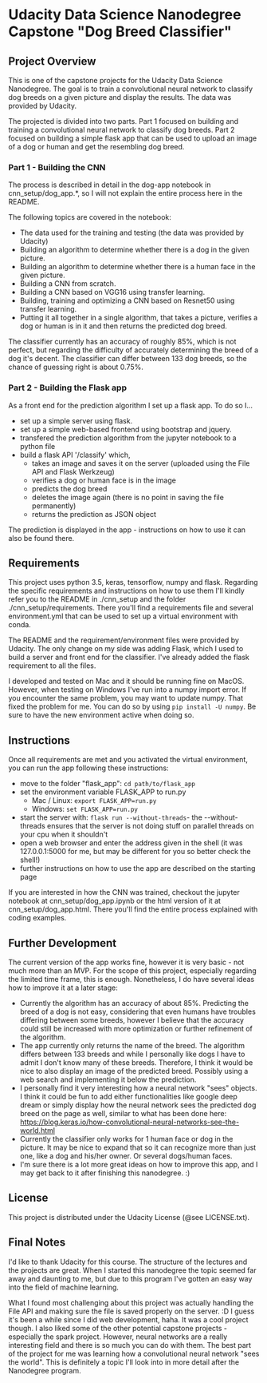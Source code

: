 # Udacity Data Science Nanodegree Capstone "Dog Breed Classifier"

## Project Overview

This is one of the capstone projects for the Udacity Data Science Nanodegree.  The goal is to train a convolutional neural network to classify dog breeds on a given picture and display the results. The data was provided by Udacity.

The projected is divided into two parts. Part 1 focused on building and training a convolutional neural network to classify dog breeds. Part 2 focused on building a simple flask app that can be used to upload an image of a dog or human and get the resembling dog breed.

### Part 1 - Building the CNN

The process is described in detail in the dog-app notebook in cnn_setup/dog_app.*, so I will not explain the entire process here in the README.

The following topics are covered in the notebook:
- The data used for the training and testing (the data was provided by Udacity)
- Building an algorithm to determine whether there is a dog in the given picture.
- Building an algorithm to determine whether there is a human face in the given picture.
- Building a CNN from scratch.
- Building a CNN based on VGG16 using transfer learning.
- Building, training and optimizing a CNN based on Resnet50 using transfer learning.
- Putting it all together in a single algorithm, that takes a picture, verifies a dog or human is in it and then returns the predicted dog breed.

The classifier currently has an accuracy of roughly 85%, which is not perfect, but regarding the difficulty of accurately determining the breed of a dog it's decent. The classifier can differ between 133 dog breeds, so the chance of guessing right is about 0.75%.

### Part 2 - Building the Flask app

As a front end for the prediction algorithm I set up a flask app. To do so I...
- set up a simple server using flask.
- set up a simple web-based frontend using bootstrap and jquery.
- transfered the prediction algorithm from the jupyter notebook to a python file
- build a flask API '/classify' which,
    - takes an image and saves it on the server (uploaded using the File API and Flask Werkzeug)
    - verifies a dog or human face is in the image
    - predicts the dog breed
    - deletes the image again (there is no point in saving the file permanently)
    - returns the prediction as JSON object

The prediction is displayed in the app - instructions on how to use it can also be found there.

## Requirements

This project uses python 3.5, keras, tensorflow, numpy and flask. Regarding the specific requirements and instructions on how to use them I'll kindly refer you to the README in ./cnn_setup and the folder ./cnn_setup/requirements. There you'll find a requirements file and several environment.yml that can be used to set up a virtual environment with conda.

The README and the requirement/environment files were provided by Udacity. The only change on my side was adding Flask, which I used to build a server and front end for the classifier. I've already added the flask requirement to all the files.

I developed and tested on Mac and it should be running fine on MacOS. However, when testing on Windows I've run into a numpy import error. If you encounter the same problem, you may want to update numpy. That fixed the problem for me. You can do so by using `pip install -U numpy`. Be sure to have the new environment active when doing so.

## Instructions

Once all requirements are met and you activated the virtual environment, you can run the app following these instructions:

- move to the folder "flask_app": `cd path/to/flask_app`
- set the environment variable FLASK_APP to run.py
    - Mac / Linux: `export FLASK_APP=run.py`
    - Windows: `set FLASK_APP=run.py`
- start the server with: `flask run --without-threads`- the --without-threads ensures that the server is not doing stuff on parallel threads on your cpu when it shouldn't
- open a web browser and enter the address given in the shell (it was 127.0.0.1:5000 for me, but may be different for you so better check the shell!)
- further instructions on how to use the app are described on the starting page

If you are interested in how the CNN was trained, checkout the jupyter notebook at cnn_setup/dog_app.ipynb or the html version of it at cnn_setup/dog_app.html. There you'll find the entire process explained with coding examples.

## Further Development

The current version of the app works fine, however it is very basic - not much more than an MVP. For the scope of this project, especially regarding the limited time frame, this is enough. Nonetheless, I do have several ideas how to improve it at a later stage:
- Currently the algorithm has an accuracy of about 85%. Predicting the breed of a dog is not easy, considering that even humans have troubles differing between some breeds, however I believe that the accuracy could still be increased with more optimization or further refinement of the algorithm.
- The app currently only returns the name of the breed. The algorithm differs between 133 breeds and while I personally like dogs I have to admit I don't know many of these breeds. Therefore, I think it would be nice to also display an image of the predicted breed. Possibly using a web search and implementing it below the prediction.
- I personally find it very interesting how a neural network "sees" objects. I think it could be fun to add either functionalities like google deep dream or simply display how the neural network sees the predicted dog breed on the page as well, similar to what has been done here: https://blog.keras.io/how-convolutional-neural-networks-see-the-world.html
- Currently the classifier only works for 1 human face or dog in the picture. It may be nice to expand that so it can recognize more than just one, like a dog and his/her owner. Or several dogs/human faces.
- I'm sure there is a lot more great ideas on how to improve this app, and I may get back to it after finishing this nanodegree. :)

## License

This project is distributed under the Udacity License (@see LICENSE.txt).

## Final Notes

I'd like to thank Udacity for this course. The structure of the lectures and the projects are great. When I started this nanodegree the topic seemed far away and daunting to me, but due to this program I've gotten an easy way into the field of machine learning.

What I found most challenging about this project was actually handling the File API and making sure the file is saved properly on the server. :D I guess it's been a while since I did web development, haha. It was a cool project though. I also liked some of the other potential capstone projects - especially the spark project. However, neural networks are a really interesting field and there is so much you can do with them. The best part of the project for me was learning how a convolutional neural network "sees the world". This  is definitely a topic I'll look into in more detail after the Nanodegree program.
